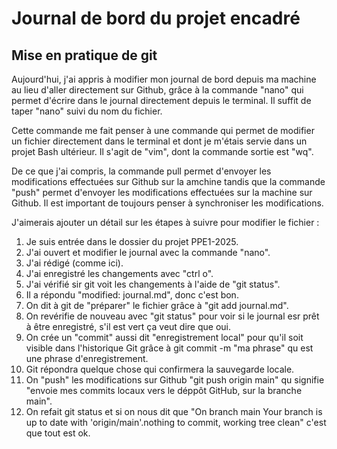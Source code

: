 # Journal de bord du projet encadré
## Mise en pratique de git

Aujourd'hui, j'ai appris à modifier mon journal de bord depuis ma machine au
lieu d'aller directement sur Github, grâce à la commande "nano" qui permet 
d'écrire dans le journal directement depuis le terminal. Il suffit de taper 
"nano" suivi du nom du fichier.

Cette commande me fait penser à une commande qui permet de modifier un fichier
directement dans le terminal et dont je m'étais servie dans un projet Bash
ultérieur. Il s'agit de "vim", dont la commande sortie est "wq". 

De ce que j'ai compris, la commande pull permet d'envoyer les modifications 
effectuées sur Github sur la amchine tandis que la commande "push" permet
d'envoyer les modifications effectuées sur la machine sur Github. Il est important de toujours penser à synchroniser les modifications.

J'aimerais ajouter un détail sur les étapes à suivre pour modifier le fichier :
1. Je suis entrée dans le dossier du projet PPE1-2025.
2. J'ai ouvert et modifier le journal avec la commande "nano".
3. J'ai rédigé (comme ici).
4. J'ai enregistré les changements avec "ctrl o".
5. J'ai vérifié sir git voit les changements à l'aide de "git status".
6. Il a répondu "modified: journal.md", donc c'est bon.
6. On dit à git de "préparer" le fichier grâce à "git add journal.md".
7. On revérifie de nouveau avec "git status" pour voir si le journal esr prêt à être enregistré, s'il est vert ça veut dire que oui.
8. On crée un "commit" aussi dit "enregistrement local" pour qu'il soit visible dans l'historique Git grâce à git commit -m "ma phrase" qu est une phrase d'enregistrement.
9. Git répondra quelque chose qui confirmera la sauvegarde locale.
10. On "push" les modifications sur Github "git push origin main" qu signifie "envoie mes commits locaux vers le déppôt GitHub, sur la branche main".
11. On refait git status et si on nous dit que "On branch main
Your branch is up to date with 'origin/main'.nothing to commit, working tree clean" c'est que tout est ok.
